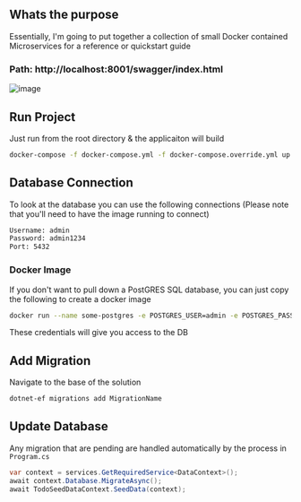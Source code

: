 ## Whats the purpose
Essentially, I'm going to put together a collection of small Docker contained Microservices for a reference or quickstart guide

### Path: http://localhost:8001/swagger/index.html

![image](https://user-images.githubusercontent.com/38529232/121787722-bcb36e80-cbbf-11eb-8ec7-fe0bc399b21c.png)


## Run Project
Just run from the root directory & the applicaiton will build

```bash
docker-compose -f docker-compose.yml -f docker-compose.override.yml up -d
```


## Database Connection
To look at the database you can use the following connections (Please note that you'll need to have the image running to connect)

```bash
Username: admin
Password: admin1234
Port: 5432
```


### Docker Image

If you don't want to pull down a PostGRES SQL database, you can just copy the following to create a docker image

```bash
docker run --name some-postgres -e POSTGRES_USER=admin -e POSTGRES_PASSWORD=admin1234 -p 5432:5432 -d postgres:latest
```

These credentials will give you access to the DB

## Add Migration

Navigate to the base of the solution

```bash
dotnet-ef migrations add MigrationName
```

## Update Database

Any migration that are pending are handled automatically by the process in `Program.cs`

```c#
var context = services.GetRequiredService<DataContext>();
await context.Database.MigrateAsync();
await TodoSeedDataContext.SeedData(context);
```
